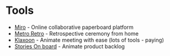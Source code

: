 # Tools

* [Miro](https://miro.com/) - Online collaborative paperboard platform
* [Metro Retro](https://metroretro.io/) - Retrospective ceremony from home
* [Klaxoon](https://klaxoon.com/) - Animate meeting with ease (lots of tools - paying)
* [Stories On board](https://storiesonboard.com/) - Animate product backlog
